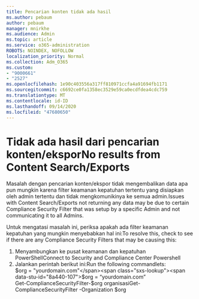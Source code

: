 ```yaml
---
title: Pencarian konten tidak ada hasil
ms.author: pebaum
author: pebaum
manager: mnirkhe
ms.audience: Admin
ms.topic: article
ms.service: o365-administration
ROBOTS: NOINDEX, NOFOLLOW
localization_priority: Normal
ms.collection: Adm_O365
ms.custom:
- "9000661"
- "2527"
ms.openlocfilehash: 1e90c403556a317ff810971ccfa4a91694fb1171
ms.sourcegitcommit: c6692ce0fa1358ec3529e59ca0ecdfdea4cdc759
ms.translationtype: MT
ms.contentlocale: id-ID
ms.lasthandoff: 09/14/2020
ms.locfileid: "47680650"
---
```

# <a name="no-results-from-content-searchexports"></a><span data-ttu-id="8a440-102">Tidak ada hasil dari pencarian konten/ekspor</span><span class="sxs-lookup"><span data-stu-id="8a440-102">No results from Content Search/Exports</span></span>

<span data-ttu-id="8a440-103">Masalah dengan pencarian konten/ekspor tidak mengembalikan data apa pun mungkin karena filter keamanan kepatuhan tertentu yang disiapkan oleh admin tertentu dan tidak mengkomunikinya ke semua admin.</span><span class="sxs-lookup"><span data-stu-id="8a440-103">Issues with Content Search/Exports not returning any data may be due to certain Compliance Security Filter that was setup by a specific Admin and not communicating it to all Admins.</span></span>

<span data-ttu-id="8a440-104">Untuk mengatasi masalah ini, periksa apakah ada filter keamanan kepatuhan yang mungkin menyebabkan hal ini:</span><span class="sxs-lookup"><span data-stu-id="8a440-104">To resolve this, check to see if there are any Compliance Security Filters that may be causing this:</span></span>
1. <span data-ttu-id="8a440-105">Menyambungkan ke pusat keamanan dan kepatuhan PowerShell</span><span class="sxs-lookup"><span data-stu-id="8a440-105">Connect to Security and Compliance Center Powershell</span></span>
2. <span data-ttu-id="8a440-106">Jalankan perintah berikut ini:</span><span class="sxs-lookup"><span data-stu-id="8a440-106">Run the following commandlets:</span></span>
<br><span data-ttu-id="8a440-107">$org = "yourdomain.com"</span><span class="sxs-lookup"><span data-stu-id="8a440-107">$org = “yourdomain.com”</span></span>
<br><span data-ttu-id="8a440-108">Get-ComplianceSecurityFilter-$org organisasi</span><span class="sxs-lookup"><span data-stu-id="8a440-108">Get-ComplianceSecurityFilter -Organization $org</span></span>